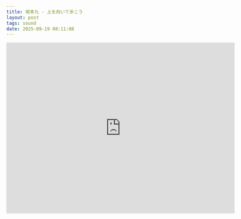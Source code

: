 ```yaml
---
title: 坂本九 - 上を向いて歩こう
layout: post
tags: sound
date: 2025-09-19 08:11:08
---
```

<iframe width="603" height="452" src="https://www.youtube.com/embed/ip2U3w6b9rU" frameborder="0" allowfullscreen="true"></iframe>
